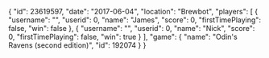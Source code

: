 {
  "id": 23619597,
  "date": "2017-06-04",
  "location": "Brewbot",
  "players": [
    {
      "username": "",
      "userid": 0,
      "name": "James",
      "score": 0,
      "firstTimePlaying": false,
      "win": false
    },
    {
      "username": "",
      "userid": 0,
      "name": "Nick",
      "score": 0,
      "firstTimePlaying": false,
      "win": true
    }
  ],
  "game": {
    "name": "Odin's Ravens (second edition)",
    "id": 192074
  }
}
